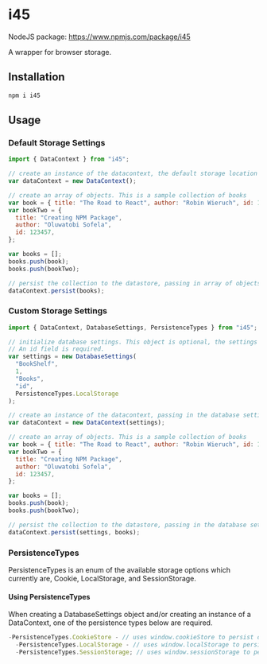 # i45

NodeJS package: https://www.npmjs.com/package/i45

A wrapper for browser storage.

## Installation

```javascript
npm i i45

```

## Usage

### Default Storage Settings

```javascript
import { DataContext } from "i45";

// create an instance of the datacontext, the default storage location is Cookie storage, tableName/objectStoreName is used as the cookie name.
var dataContext = new DataContext();

// create an array of objects. This is a sample collection of books
var book = { title: "The Road to React", author: "Robin Wieruch", id: 123456 };
var bookTwo = {
  title: "Creating NPM Package",
  author: "Oluwatobi Sofela",
  id: 123457,
};

var books = [];
books.push(book);
books.push(bookTwo);

// persist the collection to the datastore, passing in array of objects.
dataContext.persist(books);
```

### Custom Storage Settings

```javascript
import { DataContext, DatabaseSettings, PersistenceTypes } from "i45";

// initialize database settings. This object is optional, the settings can be passed as strings.
// An id field is required.
var settings = new DatabaseSettings(
  "BookShelf",
  1,
  "Books",
  "id",
  PersistenceTypes.LocalStorage
);

// create an instance of the datacontext, passing in the database settings. For Cookie storage, tableName/objectStoreName is used as the cookie name.
var dataContext = new DataContext(settings);

// create an array of objects. This is a sample collection of books
var book = { title: "The Road to React", author: "Robin Wieruch", id: 123456 };
var bookTwo = {
  title: "Creating NPM Package",
  author: "Oluwatobi Sofela",
  id: 123457,
};

var books = [];
books.push(book);
books.push(bookTwo);

// persist the collection to the datastore, passing in the database settings and the collection.
dataContext.persist(settings, books);
```

### PersistenceTypes

PersistenceTypes is an enum of the available storage options which currently are, Cookie, LocalStorage, and SessionStorage.

#### Using PersistenceTypes

When creating a DatabaseSettings object and/or creating an instance of a DataContext, one of the persistence types below are required.

```javascript
-PersistenceTypes.CookieStore - // uses window.cookieStore to persist data.
  -PersistenceTypes.LocalStorage - // uses window.localStorage to persist data.
  -PersistenceTypes.SessionStorage; // uses window.sessionStorage to persist data.
```
